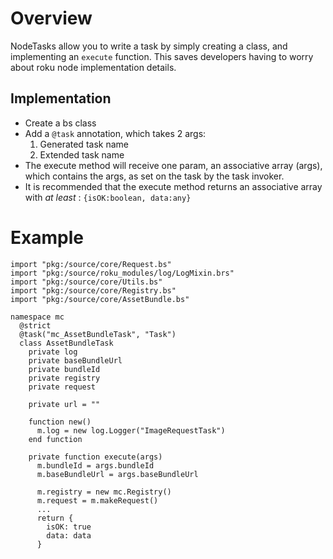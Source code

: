 # Overview

NodeTasks allow you to write a task by simply creating a class, and implementing an `execute` function. This saves developers having to worry about roku node implementation details.

## Implementation
 - Create a bs class
 - Add a `@task` annotation, which takes 2 args:
    1. Generated task name
    2. Extended task name
 - The execute method will receive one param, an associative array (args), which contains the args, as set on the task by the task invoker.
 - It is recommended that the execute method returns an associative array with _at least_ : `{isOK:boolean, data:any}`


# Example

```
import "pkg:/source/core/Request.bs"
import "pkg:/source/roku_modules/log/LogMixin.brs"
import "pkg:/source/core/Utils.bs"
import "pkg:/source/core/Registry.bs"
import "pkg:/source/core/AssetBundle.bs"

namespace mc
  @strict
  @task("mc_AssetBundleTask", "Task")
  class AssetBundleTask
    private log
    private baseBundleUrl
    private bundleId
    private registry
    private request

    private url = ""

    function new()
      m.log = new log.Logger("ImageRequestTask")
    end function

    private function execute(args)
      m.bundleId = args.bundleId
      m.baseBundleUrl = args.baseBundleUrl

      m.registry = new mc.Registry()
      m.request = m.makeRequest()
      ...
      return {
        isOK: true
        data: data
      }

```
